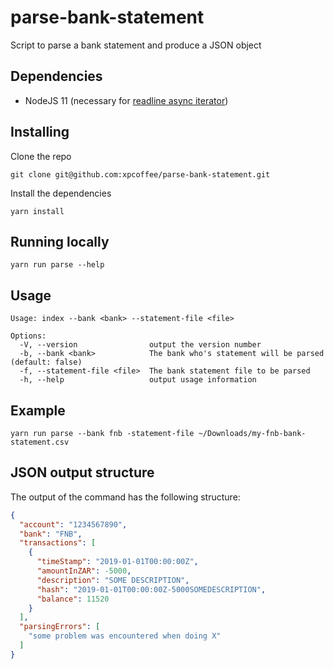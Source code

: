 # parse-bank-statement

Script to parse a bank statement and produce a JSON object

## Dependencies

- NodeJS 11 (necessary for [readline async iterator](https://nodejs.org/api/readline.html#readline_rl_symbol_asynciterator))

## Installing

Clone the repo

```
git clone git@github.com:xpcoffee/parse-bank-statement.git
```

Install the dependencies

```
yarn install
```

## Running locally

```
yarn run parse --help
```

## Usage

```
Usage: index --bank <bank> --statement-file <file>

Options:
  -V, --version                output the version number
  -b, --bank <bank>            The bank who's statement will be parsed (default: false)
  -f, --statement-file <file>  The bank statement file to be parsed
  -h, --help                   output usage information
```

## Example

```
yarn run parse --bank fnb -statement-file ~/Downloads/my-fnb-bank-statement.csv
```

## JSON output structure

The output of the command has the following structure:

```json
{
  "account": "1234567890",
  "bank": "FNB",
  "transactions": [
    {
      "timeStamp": "2019-01-01T00:00:00Z",
      "amountInZAR": -5000,
      "description": "SOME DESCRIPTION",
      "hash": "2019-01-01T00:00:00Z-5000SOMEDESCRIPTION",
      "balance": 11520
    }
  ],
  "parsingErrors": [
    "some problem was encountered when doing X"
  ]
}
```